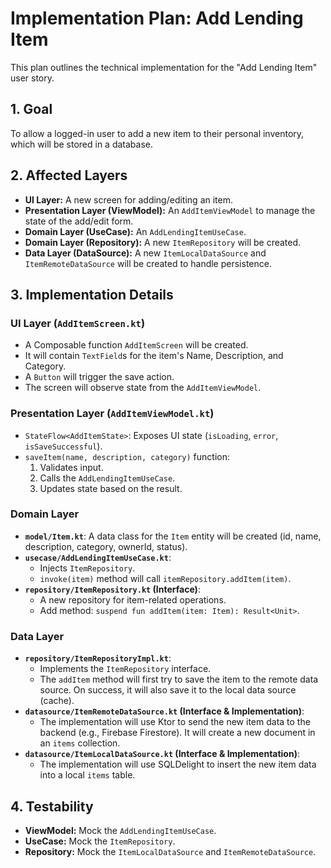 # Implementation Plan: Add Lending Item

This plan outlines the technical implementation for the "Add Lending Item" user story.

## 1. Goal

To allow a logged-in user to add a new item to their personal inventory, which will be stored in a database.

## 2. Affected Layers

*   **UI Layer:** A new screen for adding/editing an item.
*   **Presentation Layer (ViewModel):** An `AddItemViewModel` to manage the state of the add/edit form.
*   **Domain Layer (UseCase):** An `AddLendingItemUseCase`.
*   **Domain Layer (Repository):** A new `ItemRepository` will be created.
*   **Data Layer (DataSource):** A new `ItemLocalDataSource` and `ItemRemoteDataSource` will be created to handle persistence.

## 3. Implementation Details

### UI Layer (`AddItemScreen.kt`)

*   A Composable function `AddItemScreen` will be created.
*   It will contain `TextField`s for the item's Name, Description, and Category.
*   A `Button` will trigger the save action.
*   The screen will observe state from the `AddItemViewModel`.

### Presentation Layer (`AddItemViewModel.kt`)

*   `StateFlow<AddItemState>`: Exposes UI state (`isLoading`, `error`, `isSaveSuccessful`).
*   `saveItem(name, description, category)` function:
    1.  Validates input.
    2.  Calls the `AddLendingItemUseCase`.
    3.  Updates state based on the result.

### Domain Layer

*   **`model/Item.kt`**: A data class for the `Item` entity will be created (id, name, description, category, ownerId, status).
*   **`usecase/AddLendingItemUseCase.kt`**:
    *   Injects `ItemRepository`.
    *   `invoke(item)` method will call `itemRepository.addItem(item)`.
*   **`repository/ItemRepository.kt` (Interface)**:
    *   A new repository for item-related operations.
    *   Add method: `suspend fun addItem(item: Item): Result<Unit>`.

### Data Layer

*   **`repository/ItemRepositoryImpl.kt`**:
    *   Implements the `ItemRepository` interface.
    *   The `addItem` method will first try to save the item to the remote data source. On success, it will also save it to the local data source (cache).
*   **`datasource/ItemRemoteDataSource.kt` (Interface & Implementation)**:
    *   The implementation will use Ktor to send the new item data to the backend (e.g., Firebase Firestore). It will create a new document in an `items` collection.
*   **`datasource/ItemLocalDataSource.kt` (Interface & Implementation)**:
    *   The implementation will use SQLDelight to insert the new item data into a local `items` table.

## 4. Testability

*   **ViewModel:** Mock the `AddLendingItemUseCase`.
*   **UseCase:** Mock the `ItemRepository`.
*   **Repository:** Mock the `ItemLocalDataSource` and `ItemRemoteDataSource`.
